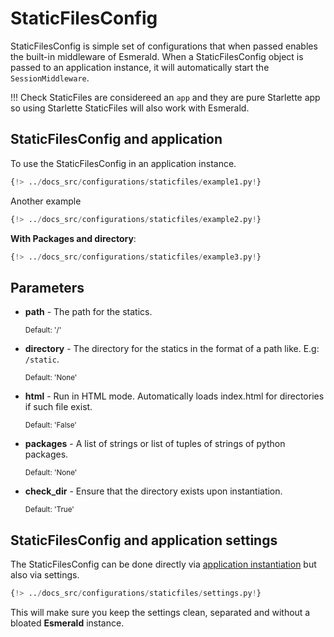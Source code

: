 # StaticFilesConfig

StaticFilesConfig is simple set of configurations that when passed enables the built-in middleware of Esmerald.
When a StaticFilesConfig object is passed to an application instance, it will automatically start the `SessionMiddleware`.

!!! Check
    StaticFiles are considereed an `app` and they are pure Starlette app so using Starlette StaticFiles
    will also work with Esmerald.

## StaticFilesConfig and application

To use the StaticFilesConfig in an application instance.

```python hl_lines="3 9"
{!> ../docs_src/configurations/staticfiles/example1.py!}
```

Another example

```python hl_lines="3 10"
{!> ../docs_src/configurations/staticfiles/example2.py!}
```

**With Packages and directory**:

```python hl_lines="3 9"
{!> ../docs_src/configurations/staticfiles/example3.py!}
```

## Parameters

* **path** - The path for the statics.

    <sup>Default: '/'</sup>

* **directory** - The directory for the statics in the format of a path like. E.g: `/static`.

    <sup>Default: 'None'</sup>

* **html** - Run in HTML mode. Automatically loads index.html for directories if such file exist.

    <sup>Default: 'False'</sup>

* **packages** - A list of strings or list of tuples of strings of python packages.

    <sup>Default: 'None'</sup>

* **check_dir** - Ensure that the directory exists upon instantiation.

    <sup>Default: 'True'</sup>

## StaticFilesConfig and application settings

The StaticFilesConfig can be done directly via [application instantiation](#staticfilesconfig-and-application)
but also via settings.

```python
{!> ../docs_src/configurations/staticfiles/settings.py!}
```

This will make sure you keep the settings clean, separated and without a bloated **Esmerald** instance.
